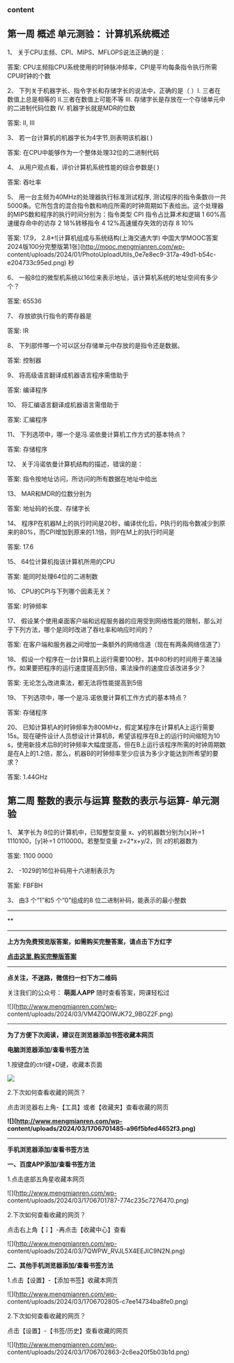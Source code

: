 ### content

## 第一周 概述 单元测验： 计算机系统概述

1、 关于CPU主频、CPI、MIPS、MFLOPS说法正确的是：

答案: CPU主频指CPU系统使用的时钟脉冲频率，CPI是平均每条指令执行所需CPU时钟的个数  

2、 下列关于机器字长、指令字长和存储字长的说法中，正确的是（ ）I. 三者在数值上总是相等的 II.三者在数值上可能不等 III.
存储字长是存放在一个存储单元中的二进制代码位数 IV. 机器字长就是MDR的位数

答案:  II, III

3、 若一台计算机的机器字长为4字节,则表明该机器( )

答案: 在CPU中能够作为一个整体处理32位的二进制代码

4、 从用户观点看，评价计算机系统性能的综合参数是( )

答案: 吞吐率

5、 用一台主频为40MHz的处理器执行标准测试程序,
测试程序的指令条数(I)一共5000条。它所包含的混合指令数和响应所需的时钟周期如下表给出。这个处理器的MIPS数和程序的执行时间分别为：指令类型 CPI
指令占比算术和逻辑 1 60%高速缓存命中的访存 2 18%转移指令 4 12%高速缓存失效的访存 8 10%

答案: 17.9， 2.8*![计算机组成与系统结构\(上海交通大学\)
中国大学MOOC答案2024版100分完整版第1张](http://mooc.mengmianren.com/wp-
content/uploads/2024/01/PhotoUploadUtils_0e7e8ec9-317a-49d1-b54c-e204733c95ed.png)
秒

6、 一般8位的微型机系统以16位来表示地址，该计算机系统的地址空间有多少个？

答案: 65536

7、 存放欲执行指令的寄存器是

答案: IR

8、 下列部件哪一个可以区分存储单元中存放的是指令还是数据。

答案: 控制器

9、 将高级语言翻译成机器语言程序需借助于

答案: 编译程序

10、 将汇编语言翻译成机器语言需借助于

答案: 汇编程序

11、 下列选项中，哪一个是冯.诺依曼计算机工作方式的基本特点？

答案: 存储程序

12、 关于冯诺依曼计算机结构的描述，错误的是：

答案: 指令按地址访问，所访问的所有数据在地址中给出

13、 MAR和MDR的位数分别为

答案: 地址码的长度、存储字长

14、 程序P在机器M上的执行时间是20秒，编译优化后，P执行的指令数减少到原来的80%，而CPI增加到原来的1.1倍，则P在M上的执行时间是

答案: 17.6

15、 64位计算机指该计算机所用的CPU

答案: 能同时处理64位的二进制数

16、 CPU的CPI与下列哪个因素无关？

答案: 时钟频率

17、 假设某个使用桌面客户端和远程服务器的应用受到网络性能的限制，那么对于下列方法，哪个是同时改进了吞吐率和响应时间的？

答案: 在客户端和服务器之间增加一条额外的网络信道（现在有两条网络信道了）

18、 假设一个程序在一台计算机上运行需要100秒，其中80秒的时间用于乘法操作。如果要把程序的运行速度提高到5倍，乘法操作的速度应该改进多少？

答案: 无论怎么改进乘法，都无法将性能提高到5倍

19、 下列选项中，哪一个是冯.诺依曼计算机工作方式的基本特点？

答案: 存储程序

20、 已知计算机A的时钟频率为800MHz，假定某程序在计算机A上运行需要15s。现在硬件设计人员想设计计算机B，希望该程序在B上的运行时间缩短为10
s，使用新技术后B的时钟频率大幅度提高，但在B上运行该程序所需的时钟周期数是在A上的1.2倍，那么，机器B的时钟频率至少应该为多少才能达到所希望的要求？

答案: 1.44GHz

## 第二周 整数的表示与运算 整数的表示与运算- 单元测验

1、 某字长为 8位的计算机中，已知整型变量 x、y的机器数分别为[x]补=1 1110100，[y]补=1 0110000。若整型变量
z=2*x+y/2，则 z的机器数为

答案: 1100 0000

2、 -1029的16位补码用十六进制表示为

答案: FBFBH

3、 由3 个“1”和5 个“0”组成的8 位二进制补码，能表示的最小整数

* * *

**

* * *

**上方为免费预览版答案，如需购买完整答案，请点击下方红字**

[**点击这里,购买完整版答案**](http://mooc.mengmianren.com/mooc/61247.html)

* * *

**点关注，不迷路，微信扫一扫下方二维码**

关注我们的公众号： **萌面人APP** 随时查看答案，网课轻松过

![](http://www.mengmianren.com/wp-
content/uploads/2024/03/VM4ZQOIWJK72_9BGZ2F.png)

* * *

**为了方便下次阅读，建议在浏览器添加书签收藏本网页**

**电脑浏览器添加/查看书签方法**

1.按键盘的ctrl键+D键，收藏本页面

![](http://www.mengmianren.com/wp-content/uploads/2024/03/AF9T_JKKHAJN.png)

2.下次如何查看收藏的网页？

点击浏览器右上角-【工具】或者【收藏夹】查看收藏的网页

**![](http://www.mengmianren.com/wp-
content/uploads/2024/03/1706701485-a96f5bfed4652f3.png)**

* * *

**手机浏览器添加/查看书签方法**

**一、百度APP添加/查看书签方法**

1.点击底部五角星收藏本网页

![](http://www.mengmianren.com/wp-
content/uploads/2024/03/1706701787-774c235c7276470.png)

2.下次如何查看收藏的网页？

点击右上角【┇】-再点击【收藏中心】查看

![](http://www.mengmianren.com/wp-
content/uploads/2024/03/7QWPW_RVJL5X4EEJIC9N2N.png)

**二、其他手机浏览器添加/查看书签方法**

1.点击【设置】-【添加书签】收藏本网页

![](http://www.mengmianren.com/wp-
content/uploads/2024/03/1706702805-c7ee14734ba8fe0.png)

2.下次如何查看收藏的网页？

点击【设置】-【书签/历史】查看收藏的网页

![](http://www.mengmianren.com/wp-
content/uploads/2024/03/1706702863-2c6ea20f5b03b1d.png)


